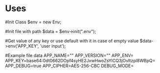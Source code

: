 # Uses

#Init Class
$env = new Env;

#Init file with path
$data = $env->init(".env");

#Get value of any key or use default with it in case of empty value
$data->env('APP_KEY', 'user input');


#Example file data
APP_NAME=""
APP_VERSION=""
APP_ENV=
APP_KEY=base64:0dt0662DOpf4syHE2JxwHwoZsYlCQ3jOvItzpl8WBpQ=
APP_DEBUG=true
APP_CIPHER=AES-256-CBC
DEBUG_MODE=
